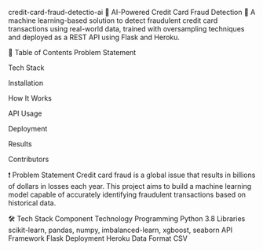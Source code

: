 credit-card-fraud-detectio-ai 🧠 AI-Powered Credit Card Fraud Detection 🚨 A machine learning-based solution to detect fraudulent credit card transactions using real-world data, trained with oversampling techniques and deployed as a REST API using Flask and Heroku.

📌 Table of Contents Problem Statement

Tech Stack

Installation

How It Works

API Usage

Deployment

Results

Contributors

❗ Problem Statement Credit card fraud is a global issue that results in billions of dollars in losses each year. This project aims to build a machine learning model capable of accurately identifying fraudulent transactions based on historical data.

🛠️ Tech Stack Component Technology Programming Python 3.8 Libraries scikit-learn, pandas, numpy, imbalanced-learn, xgboost, seaborn API Framework Flask Deployment Heroku Data Format CSV
